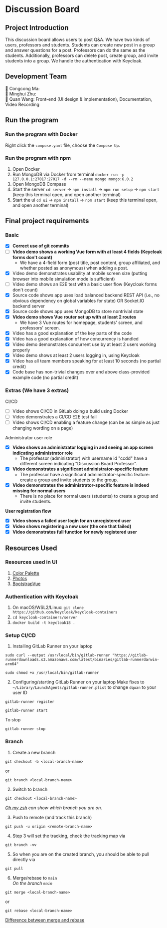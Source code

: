 # Discussion Board 

## Project Introduction
This discussion board allows users to post Q&A. We have two kinds of users, professors and students. Students can create new post in a group and answer questions for a post. Professors can do the same as the students. Additionally, professors can delete post, create group, and invite students into a group. We handle the authentication with Keycloak.

## Development Team
🐎 Congcong Ma:    
🐷 Minghui Zhu:   
🍄 Quan Wang: Front-end (UI design & implementation), Documentation, Video Recording

## Run the program
### Run the program with Docker
Right click the `compose.yaml` file, choose the `Compose Up`.
### Run the program with npm
1. Open Docker
2. Run MongoDB via Docker from terminal `docker run -p 127.0.0.1:27017:27017 -d --rm --name mongo mongo:6.0.2`
3. Open MongoDB Compass
4. Start the server `cd server` -> `npm install` -> `npm run setup` -> `npm start` (keep this terminal open, and open another terminal)
5. Start the ui `cd ui` -> `npm install` -> `npm start` (keep this terminal open, and open another terminal)

## Final project requirements
### Basic
- [x] **Correct use of git commits**
- [ ] **Video demo shows a working Vue form with at least 4 fields (Keycloak forms don't count)**
    - We have a 4-field form (post title, post content, group affiliated, and whether posted as anonymous) when adding a post. 
- [x] Video demo demonstrates usability at mobile screen size (putting browser into mobile simulation mode is sufficient)
- [ ] Video demo shows an E2E test with a basic user flow (Keycloak forms don't count)
- [x] Source code shows app uses load balanced backend REST API (i.e., no obvious dependency on global variables for state) OR Socket.IO backend server
- [x] Source code shows app uses MongoDB to store nontrivial state
- [x] **Video demo shows Vue router set up with at least 2 routes**
    - We have 3 Vue routes for homepage, students' screen, and professors' screen.
- [x] Video has a good explanation of the key parts of the code
- [x] Video has a good explanation of how concurrency is handled
- [x] Video demo demonstrates concurrent use by at least 2 users working properly
- [x] Video demo shows at least 2 users logging in, using Keycloak
- [x] Video has all team members speaking for at least 10 seconds (no partial credit)
- [x] Code base has non-trivial changes over and above class-provided example code (no partial credit)
### Extras (We have 3 extras)
CI/CD
- [ ] Video shows CI/CD in GitLab doing a build using Docker
- [ ] Video demonstrates a CI/CD E2E test fail
- [ ] Video shows CI/CD enabling a feature change (can be as simple as just changing wording on a
page)

Administrator user role
- [x] **Video shows an administrator logging in and seeing an app screen indicating administrator role**
    - The professor (administrator) with username id "ccdd" have a different screen indicating "Discussion Board Professor".
- [x] **Video demonstrates a significant administrator-specific feature**
    - The professor have a significant administrator-specific feature: create a group and invite students to the group.
- [x] **Video demonstrates the administrator-specific feature is indeed missing for normal users**
    - There is no place for normal users (students) to create a group and invite students.

**User registration flow**
- [x] **Video shows a failed user login for an unregistered user**
- [x] **Video shows registering a new user (the one that failed)**
- [x] **Video demonstrates full function for newly registered user**

## Resources Used
### Resources used in UI
1. [Color Palette](https://coolors.co/palette/03045e-023e8a-0077b6-0096c7-00b4d8-48cae4-90e0ef-ade8f4-caf0f8)
2. [Photos](https://picsum.photos/)
3. [BootstrapVue](https://bootstrap-vue.org/)
### Authentication with Keycloak
1. On macOS/WSL2/Linux: `git clone https://github.com/keycloak/keycloak-containers`
2. `cd keycloak-containers/server`
3. `docker build -t keycloak18 .`
### Setup CI/CD
1. Installing GitLab Runner on your laptop
```
sudo curl --output /usr/local/bin/gitlab-runner "https://gitlab-runnerdownloads.s3.amazonaws.com/latest/binaries/gitlab-runnerdarwin-arm64"
```
```
sudo chmod +x /usr/local/bin/gitlab-runner
```
2. Configuring/starting GitLab Runner on your laptop
Make fixes to `~/Library/LaunchAgents/gitlab-runner.plist` to change `dquan` to your user ID
```
gitlab-runner register
```
```
gitlab-runner start
```
To stop
```
gitlab-runner stop
```
### Branch
1. Create a new branch
```
git checkout -b <local-branch-name>
```
or 
```
git branch <local-branch-name>
```

2. Switch to branch 
```
git checkout <local-branch-name>
```

*[Oh my zsh](https://ohmyz.sh/) can show which branch you are on.*

3. Push to remote (and track this branch)
```
git push -u origin <remote-branch-name>
```

4. Step 3 will set the tracking, check the tracking map via 
```
git branch -vv
``` 

5. So when you are on the created branch, you should be able to pull directly via 
```
git pull
```

6. Merge/rebase to `main`  
*On the branch `main`*
```
git merge <local-branch-name>
```
or 
```
git rebase <local-branch-name>
```

[Difference between merge and rebase](https://www.atlassian.com/git/tutorials/merging-vs-rebasing)
